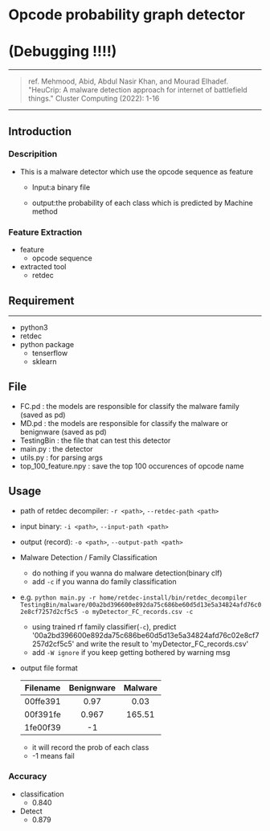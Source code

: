 # Opcode probability graph detector
# (Debugging !!!!)
---
>ref. Mehmood, Abid, Abdul Nasir Khan, and Mourad Elhadef. "HeuCrip: A malware detection approach for internet of battlefield things." Cluster Computing (2022): 1-16

---

## Introduction

### Descripition

* This is a malware detector which use the opcode sequence as feature
    
    - Input:a binary file
    
    - output:the probability of each class which is predicted by Machine method
    
### Feature Extraction

* feature 
    - opcode sequence 
* extracted tool
    - retdec
## Requirement
---
* python3
* retdec
* python package
    - tenserflow
    - sklearn
    
## File
* FC.pd : the models are responsible for classify the malware family (saved as pd)
* MD.pd : the models are responsible for classify the malware or benignware (saved as pd)
* TestingBin : the file that can test this detector
* main.py : the detector
* utils.py : for parsing args
* top_100_feature.npy : save the top 100 occurences of opcode name 

## Usage
* path of retdec decompiler: `-r <path>`, `--retdec-path <path>` 
* input binary: `-i <path>`, `--input-path <path>`
* output (record): `-o <path>`, `--output-path <path>`
* Malware Detection / Family Classification
    * do nothing if you wanna do malware detection(binary clf)  
    * add `-c` if you wanna do family classification 
* e.g.
    `python main.py -r home/retdec-install/bin/retdec_decompiler  TestingBin/malware/00a2bd396600e892da75c686be60d5d13e5a34824afd76c02e8cf7257d2cf5c5 -o myDetector_FC_records.csv -c`
    * using trained rf family classifier(`-c`), predict '00a2bd396600e892da75c686be60d5d13e5a34824afd76c02e8cf7257d2cf5c5' and write the result to 'myDetector_FC_records.csv'
    * add `-W ignore` if you keep getting bothered by warning msg
    
* output file format

  |    Filename  | Benignware | Malware |
  | :----------: | :------: | :-------: |
  | 00ffe391     |   0.97   |   0.03    |
  |     00f391fe      |  0.967   |  165.51   |
  |     1fe00f39      |  -1   |    |
  * it will record the prob of each class
  * -1 means fail

### Accuracy
* classification
    * 0.840
* Detect
    * 0.879